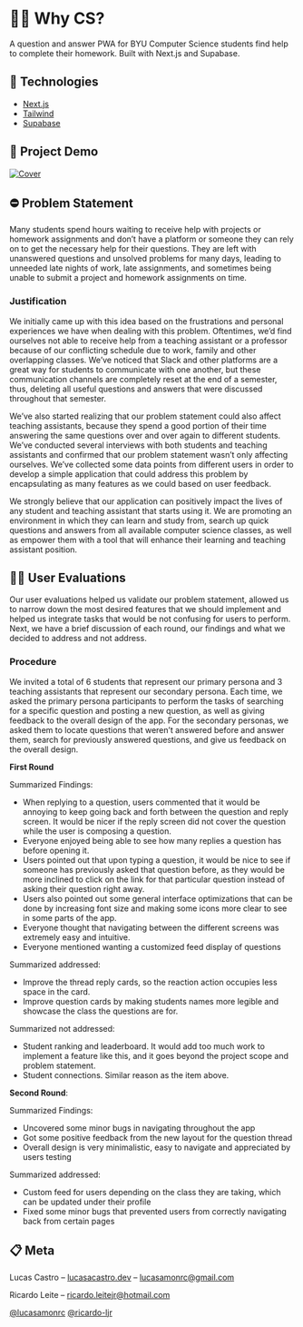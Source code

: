 # 🧑‍💻 Why CS?

A question and answer PWA for BYU Computer Science students find help to complete their homework. Built with Next.js and Supabase.

## 🚀 Technologies

- [Next.js](https://nextjs.org)
- [Tailwind](https://tailwindcss.com/)
- [Supabase](https://supabase.com/)

## 🎥 Project Demo

[![Cover](https://img.youtube.com/vi/SSxUSsD_rZY/0.jpg)](https://www.youtube.com/embed/SSxUSsD_rZY)

## ⛔️ Problem Statement

Many students spend hours waiting to receive help with projects or homework assignments and don’t have a platform or someone they can rely on to get the necessary help for their questions. They are left with unanswered questions and unsolved problems for many days, leading to unneeded late nights of work, late assignments, and sometimes being unable to submit a project and homework assignments on time.

### Justification

We initially came up with this idea based on the frustrations and personal experiences we have when dealing with this problem. Oftentimes, we’d find ourselves not able to receive help from a teaching assistant or a professor because of our conflicting schedule due to work, family and other overlapping classes. We’ve noticed that Slack and other platforms are a great way for students to communicate with one another, but these communication channels are completely reset at the end of a semester, thus, deleting all useful questions and answers that were discussed throughout that semester. 

We’ve also started realizing that our problem statement could also affect teaching assistants, because they spend a good portion of their time answering the same questions over and over again to different students. We’ve conducted several interviews with both students and teaching assistants and confirmed that our problem statement wasn’t only affecting ourselves. We’ve collected some data points from different users in order to develop a simple application that could address this problem by encapsulating as many features as we could based on user feedback. 

We strongly believe that our application can positively impact the lives of any student and teaching assistant that starts using it. We are promoting an environment in which they can learn and study from, search up quick questions and answers from all available computer science classes, as well as empower them with a tool that will enhance their learning and teaching assistant position.

## 🙋‍♀️ User Evaluations

Our user evaluations helped us validate our problem statement, allowed us to narrow down the most desired features that we should implement and helped us integrate tasks that would be not confusing for users to perform. Next, we have a brief discussion of each round, our findings and what we decided to address and not address.

### Procedure

We invited a total of 6 students that represent our primary persona and 3 teaching assistants that represent our secondary persona. Each time, we asked the primary persona participants to perform the tasks of searching for a specific question and posting a new question, as well as giving feedback to the overall design of the app. For the secondary personas, we asked them to locate questions that weren’t answered before and answer them, search for previously answered questions, and give us feedback on the overall design.

__First Round__ 

Summarized Findings:

- When replying to a question, users commented that it would be annoying to keep going back and forth between the question and reply screen. It would be nicer if the reply screen did not cover the question while the user is composing a question.
- Everyone enjoyed being able to see how many replies a question has before opening it.
- Users pointed out that upon typing a question, it would be nice to see if someone has
previously asked that question before, as they would be more inclined to click on the link
for that particular question instead of asking their question right away.
- Users also pointed out some general interface optimizations that can be done by
increasing font size and making some icons more clear to see in some parts of the app.
- Everyone thought that navigating between the different screens was extremely easy and
intuitive.
- Everyone mentioned wanting a customized feed display of questions

Summarized addressed:

- Improve the thread reply cards, so the reaction action occupies less space in the card.
- Improve question cards by making students names more legible and showcase the class the questions are for.

Summarized not addressed:

- Student ranking and leaderboard. It would add too much work to implement a feature like this, and it goes beyond the project scope and problem statement.
- Student connections. Similar reason as the item above.

__Second Round__:

Summarized Findings:

- Uncovered some minor bugs in navigating throughout the app
- Got some positive feedback from the new layout for the question thread
- Overall design is very minimalistic, easy to navigate and appreciated by users testing

Summarized addressed:

- Custom feed for users depending on the class they are taking, which can be updated under their profile
- Fixed some minor bugs that prevented users from correctly navigating back from certain pages

## 📋 Meta

Lucas Castro – [lucasacastro.dev](https://www.lucasacastro.dev) – lucasamonrc@gmail.com

Ricardo Leite – ricardo.leitejr@hotmail.com

[@lucasamonrc](https://github.com/lucasamonrc)
[@ricardo-ljr](https://github.com/ricardo-ljr)
